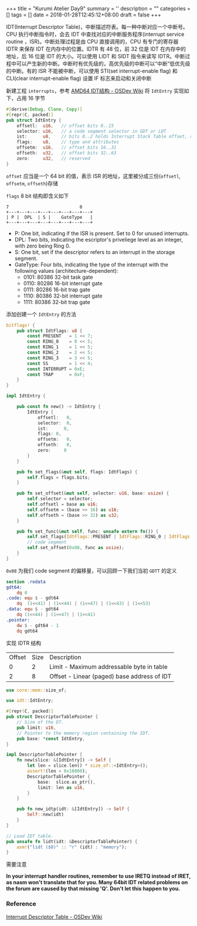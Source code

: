 
+++
title = "Kurumi Atelier Day9"
summary = ''
description = ""
categories = []
tags = []
date = 2018-01-28T12:45:12+08:00
draft = false
+++

IDT(Interrupt Descriptor Table)，中断描述符表。每一种中断对应一个中断号。CPU 执行中断指令时，会去 IDT 中查找对应的中断服务程序(interrupt service routine ，ISR)。中断处理过程是由 CPU 直接调用的，CPU 有专门的寄存器 IDTR 来保存 IDT 在内存中的位置。IDTR 有 48 位，前 32 位是 IDT 在内存中的地址，后 16 位是 IDT 的大小。可以使用 LIDT 和 SIDT 指令来读写 IDTR。中断过程中可以产生新的中断。中断时有优先级的，高优先级的中断可以“中断”低优先级的中断。有的 ISR 不能被中断，可以使用 STI(set interrupt-enable flag) 和 CLI(clear interrupt-enable flag) 设置 IF 标志来启动和关闭中断

新建工程 `interrupts`，参考 [AMD64 IDT结构 - OSDev Wiki](https://wiki.osdev.org/Interrupt_Descriptor_Table#Structure_AMD64) 将 `IdtEntry` 实现如下，占用 16 字节

```Rust
#[derive(Debug, Clone, Copy)]
#[repr(C, packed)]
pub struct IdtEntry {
    offsetl:  u16,   // offset bits 0..15
    selector: u16,   // a code segment selector in GDT or LDT
    ist:      u8,    // bits 0..2 holds Interrupt Stack Table offset, rest of bits zero.
    flags:    u8,    // type and attributes
    offsetm:  u16,   // offset bits 16..31
    offseth:  u32,   // offset bits 32..63
    zero:     u32,   // reserved
}
```

`offset` 应当是一个 64 bit 的值，表示 ISR 的地址，这里被分成三份(`offsetl`, `offsetm`, `offseth`)存储

`flags` 8 bit 结构即含义如下

```
7                           0
+---+---+---+---+---+---+---+---+
| P |  DPL  | S |    GateType   |
+---+---+---+---+---+---+---+---+
```

- P: One bit, indicating if the ISR is present. Set to 0 for unused interrupts.
- DPL: Two bits, indicating the escriptor's priveliege level as an integer, with zero being Ring 0.
- S: One bit, set if the descriptor refers to an interrupt in the storage segment.
- GateType: Four bits, indicating the type of the interrupt with the following values (architecture-dependent):
  - 0101: 80386 32-bit task gate
  - 0110: 80286 16-bit interrupt gate
  - 0111: 80286 16-bit trap gate
  - 1110: 80386 32-bit interrupt gate
  - 1111: 80386 32-bit trap gate

添加创建一个 `IdtEntry` 的方法

```Rust
bitflags! {
    pub struct IdtFlags: u8 {
        const PRESENT   = 1 << 7;
        const RING_0    = 0 << 5;
        const RING_1    = 1 << 5;
        const RING_2    = 2 << 5;
        const RING_3    = 3 << 5;
        const SS        = 1 << 4;
        const INTERRUPT = 0xE;
        const TRAP      = 0xF;
    }
}

impl IdtEntry {

    pub const fn new() -> IdtEntry {
        IdtEntry {
            offsetl:   0,
            selector:  0,
            ist:      0,
            flags: 0,
            offsetm:   0,
            offseth:   0,
            zero:     0
        }
    }

    pub fn set_flags(&mut self, flags: IdtFlags) {
        self.flags = flags.bits;
    }

    pub fn set_offset(&mut self, selector: u16, base: usize) {
        self.selector = selector;
        self.offsetl = base as u16;
        self.offsetm = (base >> 16) as u16;
        self.offseth = (base >> 32) as u32;
    }

    pub fn set_func(&mut self, func: unsafe extern fn()) {
        self.set_flags(IdtFlags::PRESENT | IdtFlags::RING_0 | IdtFlags::INTERRUPT);
        // code segment
        self.set_offset(0x08, func as usize);
    }
}
```

`0x08` 为我们 code segment 的偏移量，可以回顾一下我们当初 `GDTT` 的定义

```nasm
section .rodata
gdt64:
    dq 0
.code: equ $ - gdt64
    dq  (1<<41) | (1<<44) | (1<<47) | (1<<43) | (1<<53)
.data: equ $ - gdt64
    dq (1<<44) | (1<<47) | (1<<41)
.pointer:
    dw $ - gdt64 - 1
    dq gdt64
```

实现 IDTR 结构

<table>
<tbody><tr>
<td>Offset </td>
<td> Size </td>
<td> Description
</td></tr>
<tr>
<td>0 </td>
<td> 2 </td>
<td> Limit - Maximum addressable byte in table
</td></tr>
<tr>
<td>2 </td>
<td> 8 </td>
<td> Offset - Linear (paged) base address of IDT
</td></tr></tbody></table>

```Rust
use core::mem::size_of;

use idt::IdtEntry;

#[repr(C, packed)]
pub struct DescriptorTablePointer {
    // Size of the DT.
    pub limit: u16,
    // Pointer to the memory region containing the IDT.
    pub base: *const IdtEntry,
}

impl DescriptorTablePointer {
    fn new(slice: &[IdtEntry]) -> Self {
        let len = slice.len() * size_of::<IdtEntry>();
        assert!(len < 0x10000);
        DescriptorTablePointer {
            base:  slice.as_ptr(),
            limit: len as u16,
        }
    }

    pub fn new_idtp(idt: &[IdtEntry]) -> Self {
        Self::new(idt)
    }
}

// Load IDT table.
pub unsafe fn lidt(idt: &DescriptorTablePointer) {
    asm!("lidt ($0)" :: "r" (idt) : "memory");
}
```

需要注意

**In your interrupt handler routines, remember to use IRETQ instead of IRET, as nasm won't translate that for you. Many 64bit IDT related problems on the forum are caused by that missing 'Q'. Don't let this happen to you.**

### Reference
[Interrupt Descriptor Table - OSDev Wiki](https://wiki.osdev.org/Interrupt_Descriptor_Table)

    